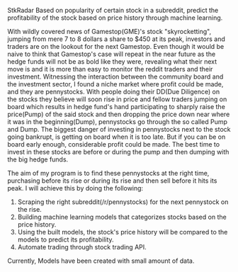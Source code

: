 StkRadar
Based on popularity of certain stock in a subreddit, predict the profitability of the stock based on price history through machine learning.

With wildly covered news of Gamestop(GME)'s stock "skyrocketting", jumping from mere 7 to 8 dollars a share to $450 at its peak, investors and traders are on the lookout for the next Gamestop. Even though it would be naive to think that Gamestop's case will repeat in the near future as the hedge funds will not be as bold like they were, revealing what their next move is and it is more than easy to monitor the reddit traders and their investment. Witnessing the interaction between the community board and the investment sector, I found a niche market where profit could be made, and they are pennystocks. With people doing their DD(Due Diligence) on the stocks they believe will soon rise in price and fellow traders jumping on board which results in hedge fund's hand participating to sharply raise the price(Pump) of the said stock and then dropping the price down near where it was in the beginning(Dump), pennystocks go through the so called Pump and Dump. The biggest danger of investing in pennystocks next to the stock going bankrupt, is getting on board when it is too late. But if you can be on board early enough, considerable profit could be made.
The best time to invest in these stocks are before or during the pump and then dumping with the big hedge funds.

The aim of my program is to find these pennystocks at the right time, purchasing before its rise or during its rise and then sell before it hits its peak. I will achieve this by doing the following:

1. Scraping the right subreddit(/r/pennystocks) for the next pennystock on the rise.
2. Building machine learning models that categorizes stocks based on the price history.
3. Using the built models, the stock's price history will be compared to the models to predict its profitability.
4. Automate trading through stock trading API.

Currently, Models have been created with small amount of data.